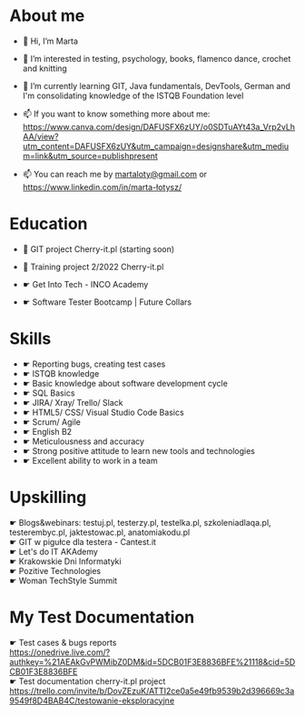 <H1> About me</H1>


- 👋 Hi, I’m Marta

- 👀 I’m interested in testing, psychology, books, flamenco dance, crochet and knitting

- 🌱 I’m currently learning GIT, Java fundamentals, DevTools, German and I'm consolidating knowledge of the ISTQB Foundation level

- 📫 If you want to know something more about me: https://www.canva.com/design/DAFUSFX6zUY/o0SDTuAYt43a_Vrp2vLhAA/view?utm_content=DAFUSFX6zUY&utm_campaign=designshare&utm_medium=link&utm_source=publishpresent </br>

- 📫 You can reach me by martaloty@gmail.com or https://www.linkedin.com/in/marta-łotysz/

<H1>Education </H1>

- 🌱 GIT project Cherry-it.pl (starting soon)

- 🌱 Training project 2/2022 Cherry-it.pl

- ☛ Get Into Tech - INCO Academy 

- ☛ Software Tester Bootcamp | Future Collars

<H1> Skills </h1>

- ☛ Reporting bugs, creating test cases
- ☛ ISTQB knowledge
- ☛ Basic knowledge about software development cycle
- ☛ SQL Basics
- ☛ JIRA/ Xray/ Trello/ Slack
- ☛ HTML5/ CSS/ Visual Studio Code Basics
- ☛ Scrum/ Agile
- ☛ English B2
- ☛ Meticulousness and accuracy
- ☛ Strong positive attitude to learn new tools and technologies
- ☛ Excellent ability to work in a team

<H1> Upskilling </h1>

 ☛ Blogs&webinars: testuj.pl, testerzy.pl, testelka.pl, szkoleniadlaqa.pl, testerembyc.pl, jaktestowac.pl, anatomiakodu.pl </br>
 ☛ GIT w pigułce dla testera - Cantest.it </br>
 ☛ Let's do IT AKAdemy </br>
 ☛ Krakowskie Dni Informatyki </br>
 ☛ Pozitive Technologies </br>
 ☛ Woman TechStyle Summit </br>
 
 <H1> My Test Documentation </h1>

 ☛ Test cases & bugs reports </br>
 https://onedrive.live.com/?authkey=%21AEAkGvPWMibZ0DM&id=5DCB01F3E8836BFE%21118&cid=5DCB01F3E8836BFE </br>
 ☛ Test documentation cherry-it.pl project </br>
 https://trello.com/invite/b/DovZEzuK/ATTI2ce0a5e49fb9539b2d396669c3a9549f8D4BAB4C/testowanie-eksploracyjne




<!---
martalotysz/martalotysz is a ✨ special ✨ repository because its `README.md` (this file) appears on your GitHub profile.
You can click the Preview link to take a look at your changes.
--->
